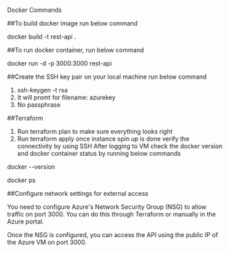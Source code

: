 Docker Commands

##To build docker image run below command

docker build -t rest-api .

##To run docker container, run below command

docker run -d -p 3000:3000 rest-api

##Create the SSH key pair on your local machine
run below command
1. ssh-keygen -t rsa
2. It will promt for filename: azurekey
3. No passphrase

##Terraform

1. Run terraform plan to make sure everything looks right
2. Run terraform apply
once instance spin up is done verify the connectivity by using SSH
After logging to VM check the docker version and docker container status by running below commands

docker --version

docker ps

##Configure network settings for external access

You need to configure Azure's Network Security Group (NSG) to allow traffic on port 3000. You can do this through Terraform or manually in the Azure portal.

Once the NSG is configured, you can access the API using the public IP of the Azure VM on port 3000.
